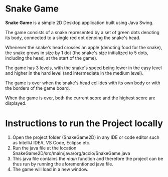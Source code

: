 # Snake Game
**Snake Game** is a simple 2D Desktop application built using Java Swing.

The game consists of a snake represented by a set of green dots denoting its body, connected to a single red dot denoing the snake's head.

Whenever the snake's head crosses an apple (denoting food for the snake), the snake grows in size by 1 dot (the snake's size initialized to 5 dots, including the head, at the start of the game).

The game has 3 levels, with the snake's speed being lower in the easy level and higher in the hard level (and intermediate in the medium level).

The game is over when the snake's head collides with its own body or with the borders of the game board.

When the game is over, both the current score and the highest score are displayed.


# Instructions to run the Project locally
1. Open the project folder (SnakeGame2D) in any IDE or code editor such as IntelliJ IDEA, VS Code, Eclipse etc.  
2. Run the java file at the location SnakeGame2D/src/main/java/org/accio/SnakeGame.java  
3. This java file contains the _main_ function and therefore the project can be thus run by running the aforementioned java file.  
4. The game will load in a new window.
